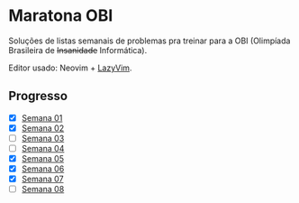 # Maratona OBI

Soluções de listas semanais de problemas pra treinar para a OBI (Olimpíada Brasileira de ~~Insanidade~~ Informática).

Editor usado: Neovim + [LazyVim](https://github.com/LazyVim/LazyVim).

## Progresso
- [x] [Semana 01](semana01/)
- [x] [Semana 02](semana02/)
- [ ] [Semana 03](semana03/)
- [ ] [Semana 04](semana04/)
- [x] [Semana 05](semana05/)
- [x] [Semana 06](semana06/)
- [x] [Semana 07](semana07/)
- [ ] [Semana 08](semana08/)
